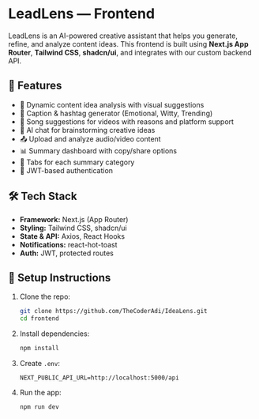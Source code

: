 # LeadLens — Frontend

LeadLens is an AI-powered creative assistant that helps you generate, refine, and analyze content ideas. This frontend is built using **Next.js App Router**, **Tailwind CSS**, **shadcn/ui**, and integrates with our custom backend API.

## 🚀 Features

- 🎨 Dynamic content idea analysis with visual suggestions
- 📝 Caption & hashtag generator (Emotional, Witty, Trending)
- 🎵 Song suggestions for videos with reasons and platform support
- 🧠 AI chat for brainstorming creative ideas
- 📤 Upload and analyze audio/video content
- 📊 Summary dashboard with copy/share options
- 🧩 Tabs for each summary category
- 🔐 JWT-based authentication

## 🛠️ Tech Stack

- **Framework:** Next.js (App Router)
- **Styling:** Tailwind CSS, shadcn/ui
- **State & API:** Axios, React Hooks
- **Notifications:** react-hot-toast
- **Auth:** JWT, protected routes

## 🧪 Setup Instructions

1. Clone the repo:

   ```bash
   git clone https://github.com/TheCoderAdi/IdeaLens.git
   cd frontend
   ```

2. Install dependencies:

   ```bash
   npm install
   ```

3. Create `.env`:

   ```
   NEXT_PUBLIC_API_URL=http://localhost:5000/api
   ```

4. Run the app:
   ```bash
   npm run dev
   ```
